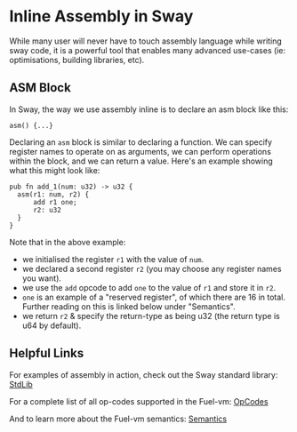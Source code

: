 # Inline Assembly in Sway

While many user will never have to touch assembly language while writing sway code, it is a powerful tool that enables many advanced use-cases (ie: optimisations, building libraries, etc).

## ASM Block

In Sway, the way we use assembly inline is to declare an asm block like this:

```sway
asm() {...}
```

Declaring an `asm` block is similar to declaring a function.
We can specify register names to operate on as arguments, we can perform operations within the block, and we can return a value.
Here's an example showing what this might look like:

```sway
pub fn add_1(num: u32) -> u32 {
  asm(r1: num, r2) {
      add r1 one;
      r2: u32
  }
}
```

Note that in the above example:

- we initialised the register `r1` with the value of `num`.
- we declared a second register `r2` (you may choose any register names you want).
- we use the `add` opcode to add `one` to the value of `r1` and store it in `r2`.
- `one` is an example of a "reserved register", of which there are 16 in total. Further reading on this is linked below under "Semantics".
- we return `r2` & specify the return-type as being u32 (the return type is u64 by default).

## Helpful Links

For examples of assembly in action, check out the Sway standard library: [StdLib](https://github.com/FuelLabs/sway/tree/master/stdlib)

For a complete list of all op-codes supported in the Fuel-vm: [OpCodes](https://github.com/FuelLabs/fuel-specs/blob/39e88370376a850f554cede87f9a749e6a0e80eb/specs/vm/opcodes.md#fuelvm-opcodes)

And to learn more about the Fuel-vm semantics: [Semantics](https://github.com/FuelLabs/fuel-specs/blob/master/specs/vm/main.md#semantics)
